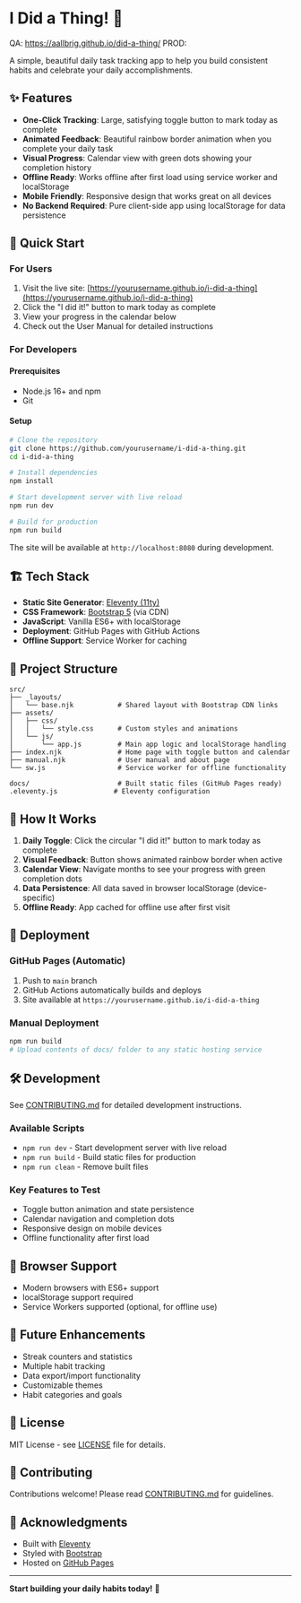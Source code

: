 # I Did a Thing! 🎉

QA: https://aallbrig.github.io/did-a-thing/
PROD: 

A simple, beautiful daily task tracking app to help you build consistent habits and celebrate your daily accomplishments.

## ✨ Features

- **One-Click Tracking**: Large, satisfying toggle button to mark today as complete
- **Animated Feedback**: Beautiful rainbow border animation when you complete your daily task
- **Visual Progress**: Calendar view with green dots showing your completion history
- **Offline Ready**: Works offline after first load using service worker and localStorage
- **Mobile Friendly**: Responsive design that works great on all devices
- **No Backend Required**: Pure client-side app using localStorage for data persistence

## 🚀 Quick Start

### For Users
1. Visit the live site: [https://yourusername.github.io/i-did-a-thing](https://yourusername.github.io/i-did-a-thing)
2. Click the "I did it!" button to mark today as complete
3. View your progress in the calendar below
4. Check out the User Manual for detailed instructions

### For Developers

#### Prerequisites
- Node.js 16+ and npm
- Git

#### Setup
```bash
# Clone the repository
git clone https://github.com/yourusername/i-did-a-thing.git
cd i-did-a-thing

# Install dependencies
npm install

# Start development server with live reload
npm run dev

# Build for production
npm run build
```

The site will be available at `http://localhost:8080` during development.

## 🏗️ Tech Stack

- **Static Site Generator**: [Eleventy (11ty)](https://www.11ty.dev/)
- **CSS Framework**: [Bootstrap 5](https://getbootstrap.com/) (via CDN)
- **JavaScript**: Vanilla ES6+ with localStorage
- **Deployment**: GitHub Pages with GitHub Actions
- **Offline Support**: Service Worker for caching

## 📁 Project Structure

```
src/
├── _layouts/
│   └── base.njk           # Shared layout with Bootstrap CDN links
├── assets/
│   ├── css/
│   │   └── style.css      # Custom styles and animations
│   └── js/
│       └── app.js         # Main app logic and localStorage handling
├── index.njk              # Home page with toggle button and calendar
├── manual.njk             # User manual and about page
└── sw.js                  # Service worker for offline functionality

docs/                      # Built static files (GitHub Pages ready)
.eleventy.js              # Eleventy configuration
```

## 🎯 How It Works

1. **Daily Toggle**: Click the circular "I did it!" button to mark today as complete
2. **Visual Feedback**: Button shows animated rainbow border when active
3. **Calendar View**: Navigate months to see your progress with green completion dots
4. **Data Persistence**: All data saved in browser localStorage (device-specific)
5. **Offline Ready**: App cached for offline use after first visit

## 🚀 Deployment

### GitHub Pages (Automatic)
1. Push to `main` branch
2. GitHub Actions automatically builds and deploys
3. Site available at `https://yourusername.github.io/i-did-a-thing`

### Manual Deployment
```bash
npm run build
# Upload contents of docs/ folder to any static hosting service
```

## 🛠️ Development

See [CONTRIBUTING.md](CONTRIBUTING.md) for detailed development instructions.

### Available Scripts
- `npm run dev` - Start development server with live reload
- `npm run build` - Build static files for production
- `npm run clean` - Remove built files

### Key Features to Test
- Toggle button animation and state persistence
- Calendar navigation and completion dots
- Responsive design on mobile devices
- Offline functionality after first load

## 📱 Browser Support

- Modern browsers with ES6+ support
- localStorage support required
- Service Workers supported (optional, for offline use)

## 🔮 Future Enhancements

- Streak counters and statistics
- Multiple habit tracking
- Data export/import functionality
- Customizable themes
- Habit categories and goals

## 📄 License

MIT License - see [LICENSE](LICENSE) file for details.

## 🤝 Contributing

Contributions welcome! Please read [CONTRIBUTING.md](CONTRIBUTING.md) for guidelines.

## 🎉 Acknowledgments

- Built with [Eleventy](https://www.11ty.dev/)
- Styled with [Bootstrap](https://getbootstrap.com/)
- Hosted on [GitHub Pages](https://pages.github.com/)

---

**Start building your daily habits today!** 🌟
